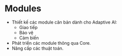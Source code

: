 # Modules
- Thiết kế các module căn bản dành cho Adaptive AI:
  + Giao tiếp
  + Bảo vệ
  + Cảm biến
- Phát triển các module thông qua Core.
- Nâng cấp các thuật toán. 

